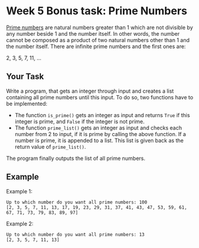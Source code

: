 # Week 5 Bonus task: Prime Numbers

[Prime numbers](https://en.wikipedia.org/wiki/Prime_number) are natural numbers greater than 1 which are not divisible by any number beside 1 and the number itself. In other words, the number cannot be composed as a product of two natural numbers other than 1 and the number itself. There are infinite prime numbers and the first ones are:

2, 3, 5, 7, 11, ...

## Your Task

Write a program, that gets an integer through input and creates a list containing all prime numbers until this input. To do so, two functions have to be implemented:

- The function `is_prime()` gets an integer as input and returns `True` if this integer is prime, and `False` if the integer is not prime.
- The function `prime_list()` gets an integer as input and checks each number from 2 to input, if it is prime by calling the above function. If a number is prime, it is appended to a list. This list is given back as the return value of `prime_list()`.

The program finally outputs the list of all prime numbers.

## Example

Example 1:

    Up to which number do you want all prime numbers: 100
    [2, 3, 5, 7, 11, 13, 17, 19, 23, 29, 31, 37, 41, 43, 47, 53, 59, 61, 67, 71, 73, 79, 83, 89, 97]

Example 2:

    Up to which number do you want all prime numbers: 13
    [2, 3, 5, 7, 11, 13]
